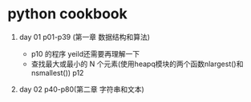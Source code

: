 # python cookbook
1. day 01 p01-p39 (第一章 数据结构和算法)
    * p10 的程序 yeild还需要再理解一下
    * 查找最大或最小的 N 个元素(使用heapq模块的两个函数nlargest()和nsmallest()) p12

2. day 02 p40-p80(第二章 字符串和文本)